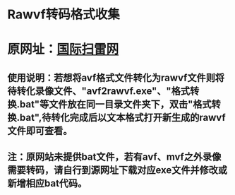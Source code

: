 # Rawvf转码格式收集
# 原网址：[国际扫雷网](http://minesweepergame.com/forum/viewtopic.php?f=26&t=86&hilit=human+readable&sid=282867c2338b438e3414bf31ba8e92f2)
## 使用说明：若想将avf格式文件转化为rawvf文件则将待转化录像文件、"avf2rawvf.exe"、"格式转换.bat"等文件放在同一目录文件夹下，双击"格式转换.bat",待转化完成后以文本格式打开新生成的rawvf文件即可查看。
## 注：原网站未提供bat文件，若有avf、mvf之外录像需要转码，请自行到源网址下载对应exe文件并修改或新增相应bat代码。
